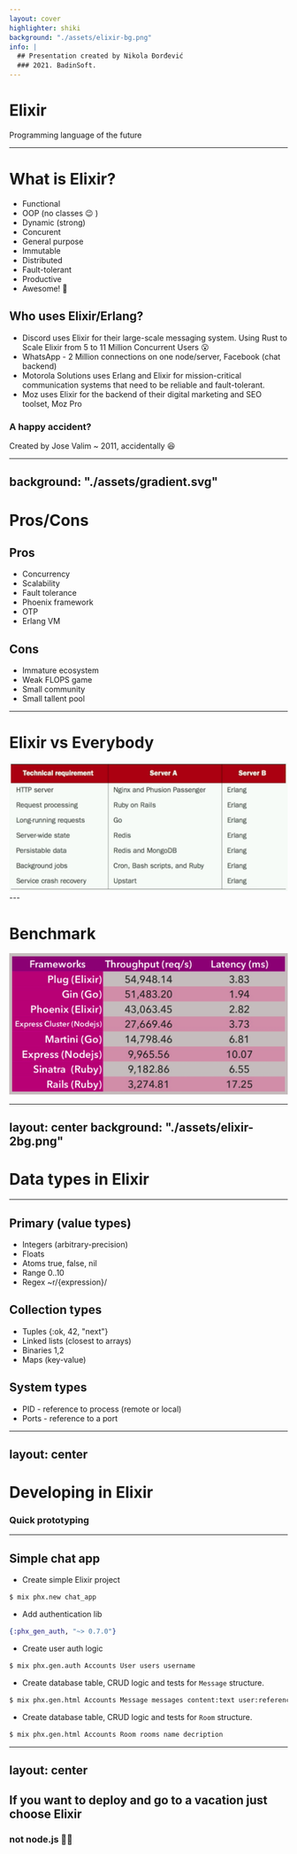 ```yaml
---
layout: cover
highlighter: shiki
background: "./assets/elixir-bg.png"
info: |
  ## Presentation created by Nikola Đorđević
  ### 2021. BadinSoft.
---
```


<h1 class="pl-16 font-sans text-purple-600"> Elixir </h1>

<div class="bg-opacity-40 bg-dark-600 w-86 p-2 rounded text-center">
Programming language of the future
</div>

---

# What is Elixir?

<div class="flex flex-row w-full">
  <ul class="w-1/2">
    <li v-click>Functional</li>
    <li v-click>OOP (no classes 😉 )</li>
    <li v-click>Dynamic (strong)</li>
    <li v-click>Concurent</li>
    <li v-click>General purpose</li>
    <li v-click>Immutable</li>
    <li v-click>Distributed</li>
    <li v-click>Fault-tolerant</li>
    <li v-click>Productive</li>
    <li v-click>Awesome! 🤍</li>
  </ul>

  <div class="w-1/2">
    <h2 v-click>Who uses Elixir/Erlang?</h2>
    <ul v-click>
      <li>
        Discord uses Elixir for their large-scale messaging system. Using Rust to Scale Elixir from 5 to 11 Million Concurrent Users 😮
      </li>
      <li>
        WhatsApp - 2 Million connections on one node/server, Facebook (chat backend)
      </li>
      <li>
        Motorola Solutions uses Erlang and Elixir for mission-critical communication systems that need to be reliable and fault-tolerant.
      </li>
      <li>
        Moz uses Elixir for the backend of their digital marketing and SEO toolset, Moz Pro
      </li>
    </ul>
    <div v-click>
      <h3>A happy accident?</h3>
      <p class="text-sm">Created by Jose Valim ~ 2011, accidentally 😆</p>
    </div>
  </div>
</div>

---
background: "./assets/gradient.svg"
---

# Pros/Cons

<div class="flex flex-row items-stretch justify-around">
  <div>
    <h2>Pros</h2>
    <ul>
      <li v-click> Concurrency </li>
      <li v-click> Scalability </li>
      <li v-click> Fault tolerance </li>
      <li v-click> Phoenix framework </li>
      <li v-click> OTP </li>
      <li v-click> Erlang VM </li>
    </ul>
  </div>

  <div>
    <h2> Cons </h2>
    <ul>
      <li v-click> Immature ecosystem </li>
      <li v-click> Weak FLOPS game </li>
      <li v-click> Small community </li>
      <li v-click> Small tallent pool </li>
    </ul>
  </div>
</div>

---

# Elixir vs Everybody

<div class="flex pt-20">
  <img src="assets/erlang_vs_everybody.png" class="w-3/4 m-auto" alt="Elixir versus everybody">
</div>
---

# Benchmark

<div class="flex pt-10">
  <img src="assets/phoenix_performance.png" class="w-3/4 m-auto" alt="Elixir versus everybody">
</div>

---
layout: center
background: "./assets/elixir-2bg.png"
---

# Data types in Elixir

---

<div class="grid grid-cols-2 gap-10">
  <div>
    <h2>Primary (value types)</h2>
    <ul v-click>
      <li> Integers (arbitrary-precision) </li>
      <li> Floats </li>
      <li> Atoms  <span class="text-orange-400">true, false, nil</span></li>
      <li> Range 0..10 </li>
      <li> Regex ~r/{expression}/</li>
    </ul>
  </div>

  <div>
    <h2> Collection types </h2>
    <ul v-click>
      <li> Tuples {:ok, 42, "next"} </li>
      <li> Linked lists (closest to arrays) </li>
      <li class="flex flex-row items-center">
        Binaries <uim-angle-double-left /> 1,2 <uim-angle-double-right />
      </li>
      <li> Maps (key-value) </li>
    </ul>
  </div>

  <div class="col-span-full flex flex-col items-center">
    <h2>System types</h2>
    <ul v-click>
      <li>PID - reference to process (remote or local)</li>
      <li> Ports - reference to a port</li>
    </ul>
  </div>
</div>

---
layout: center
---

# Developing in Elixir

### Quick prototyping

---

## Simple chat app

<v-clicks>

- Create simple Elixir project

```bash
$ mix phx.new chat_app
```

- Add authentication lib

```elixir
{:phx_gen_auth, "~> 0.7.0"}
```

- Create user auth logic

```bash
$ mix phx.gen.auth Accounts User users username
```

- Create database table, CRUD logic and tests for `Message` structure.

```bash
$ mix phx.gen.html Accounts Message messages content:text user:references:users
```

- Create database table, CRUD logic and tests for `Room` structure.

```bash
$ mix phx.gen.html Accounts Room rooms name decription
```
</v-clicks>

---
layout: center
---

## If you want to deploy and go to a vacation just choose Elixir

### not node.js 🤦‍♂️
